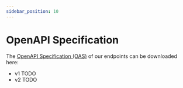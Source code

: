 ```yaml
---
sidebar_position: 10
---
```


# OpenAPI Specification

The [OpenAPI Specification (OAS)](https://www.openapis.org/) of our endpoints can be downloaded here:

* v1 TODO
* v2 TODO
